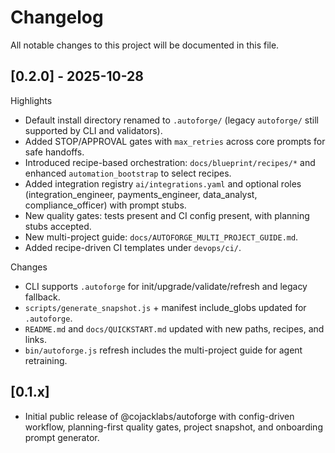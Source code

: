 # Changelog

All notable changes to this project will be documented in this file.

## [0.2.0] - 2025-10-28

Highlights
- Default install directory renamed to `.autoforge/` (legacy `autoforge/` still supported by CLI and validators).
- Added STOP/APPROVAL gates with `max_retries` across core prompts for safe handoffs.
- Introduced recipe-based orchestration: `docs/blueprint/recipes/*` and enhanced `automation_bootstrap` to select recipes.
- Added integration registry `ai/integrations.yaml` and optional roles (integration_engineer, payments_engineer, data_analyst, compliance_officer) with prompt stubs.
- New quality gates: tests present and CI config present, with planning stubs accepted.
- New multi-project guide: `docs/AUTOFORGE_MULTI_PROJECT_GUIDE.md`.
- Added recipe-driven CI templates under `devops/ci/`.

Changes
- CLI supports `.autoforge` for init/upgrade/validate/refresh and legacy fallback.
- `scripts/generate_snapshot.js` + manifest include_globs updated for `.autoforge`.
- `README.md` and `docs/QUICKSTART.md` updated with new paths, recipes, and links.
- `bin/autoforge.js` refresh includes the multi-project guide for agent retraining.

## [0.1.x]
- Initial public release of @cojacklabs/autoforge with config-driven workflow, planning-first quality gates, project snapshot, and onboarding prompt generator.

